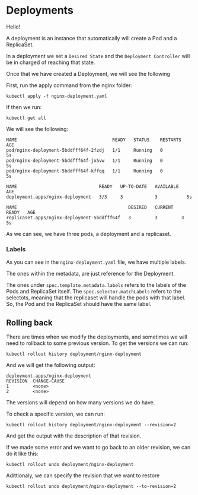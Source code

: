 # Deployments

Hello!

A deployment is an instance that automatically will create a Pod and a ReplicaSet.

In a deployment we set a `Desired State` and the `Deployment Controller` will be in charged of reaching that state.

Once that we have created a Deployment, we will see the following

First, run the apply command from the nginx folder:

    kubectl apply -f nginx-deployment.yaml

If then we run:

    kubectl get all

We will see the following:

    NAME                                    READY   STATUS    RESTARTS   AGE
    pod/nginx-deployment-5bddfff64f-2fzdj   1/1     Running   0          5s
    pod/nginx-deployment-5bddfff64f-jx5vw   1/1     Running   0          5s
    pod/nginx-deployment-5bddfff64f-kffqq   1/1     Running   0          5s

    NAME                               READY   UP-TO-DATE   AVAILABLE   AGE
    deployment.apps/nginx-deployment   3/3     3            3           5s

    NAME                                          DESIRED   CURRENT   READY   AGE
    replicaset.apps/nginx-deployment-5bddfff64f   3         3         3       5s

As we can see, we have three pods, a deployment and a replicaset.


### Labels

As you can see in the `nginx-deployment.yaml` file, we have multiple labels.

The ones within the metadata, are just reference for the Deployment.

The ones under `spec.template.metadata.labels` refers to the labels of the Pods and ReplicaSet itself. The `spec.selector.matchLabels` refers to the selectots, meaning that the replicaset will handle the pods with that label. So, the Pod and the ReplicaSet should have the same label.

## Rolling back

There are times when we modify the deployments, and sometimes we will need to rollback to some previous version. To get the versions we can run:

    kubectl rollout history deployment/nginx-deployment

And we will get the following output:

    deployment.apps/nginx-deployment 
    REVISION  CHANGE-CAUSE
    1         <none>
    2         <none>

The versions will depend on how many versions we do have.

To check a specific version, we can run:

    kubectl rollout history deployment/nginx-deployment --revision=2

And get the output with the description of that revision.

If we made some error and we want to go back to an older revision, we can do it like this:

    kubectl rollout undo deployment/nginx-deployment

Adittionaly, we can specify the revision that we want to restore

    kubectl rollout undo deployment/nginx-deployment --to-revision=2